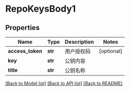 # RepoKeysBody1

## Properties
Name | Type | Description | Notes
------------ | ------------- | ------------- | -------------
**access_token** | **str** | 用户授权码 | [optional] 
**key** | **str** | 公钥内容 | 
**title** | **str** | 公钥名称 | 

[[Back to Model list]](../README.md#documentation-for-models) [[Back to API list]](../README.md#documentation-for-api-endpoints) [[Back to README]](../README.md)

